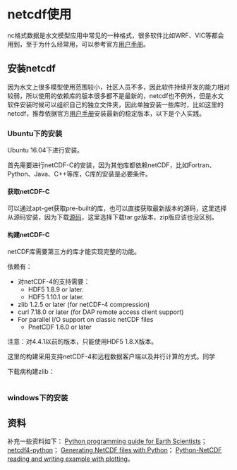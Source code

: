 # netcdf使用
nc格式数据是水文模型应用中常见的一种格式，很多软件比如WRF、VIC等都会用到，至于为什么经常用，可以参考官方[用户手册](https://www.unidata.ucar.edu/software/netcdf/docs/index.html)。

## 安装netcdf
因为水文上很多模型使用范围较小，社区人员不多，因此软件持续开发的能力相对较弱，所以使用的依赖库的版本很多都不是最新的，netcdf也不例外，但是水文软件安装时候可以组织自己的独立文件夹，因此单独安装一些库时，比如这里的netcdf，推荐依据官方[用户手册](https://www.unidata.ucar.edu/software/netcdf/docs/getting_and_building_netcdf.html)安装最新的稳定版本，以下是个人实践。

### Ubuntu下的安装

Ubuntu 16.04下进行安装。

首先需要进行netCDF-C的安装，因为其他库都依赖netCDF，比如Fortran、Python、Java、C++等库，C库的安装是必要条件。

#### 获取netCDF-C

可以通过apt-get获取pre-built的库，也可以直接获取最新版本的源码，这里选择从源码安装，因为下载[源码](https://github.com/Unidata/netcdf-c/releases)，这里选择下载tar.gz版本，zip版应该也没区别。

#### 构建netCDF-C

netCDF库需要第三方的库才能实现完整的功能。

依赖有：
- 对netCDF-4的支持需要：
  - HDF5 1.8.9 or later.
  - HDF5 1.10.1 or later.
- zlib 1.2.5 or later (for netCDF-4 compression)
- curl 7.18.0 or later (for DAP remote access client support)
- For parallel I/O support on classic netCDF files
  - PnetCDF 1.6.0 or later

注意：对4.4.1以前的版本，只能使用HDF5 1.8.X版本。

这里的构建采用支持netCDF-4和远程数据客户端以及并行计算的方式。同学

下载病构建zlib：

```code

```

### windows下的安装

## 资料 
补充一些资料如下：
[Python programming guide for Earth Scientists](http://python.hydrology-amsterdam.nl/manuals/hydro_python_manual.pdf)；
[netcdf4-python](https://github.com/Unidata/netcdf4-python)；
[Generating NetCDF files with Python](http://www.ceda.ac.uk/static/media/uploads/ncas-reading-2015/11_create_netcdf_python.pdf)；
[Python-NetCDF reading and writing example with plotting](http://schubert.atmos.colostate.edu/~cslocum/netcdf_example.html)。